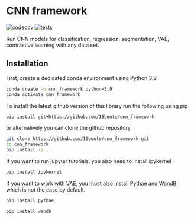 # CNN framework

[![codecov](https://codecov.io/gh/15bonte/cnn_framework/branch/main/graph/badge.svg)](https://codecov.io/gh/15bonte/cnn_framework)
[![tests](https://github.com/15bonte/cnn_framework/workflows/tests/badge.svg)](https://github.com/15bonte/cnn_framework/actions)

Run CNN models for classification, regression, segmentation, VAE, contrastive learning with any data set.

## Installation

First, create a dedicated conda environment using Python 3.9

```bash
conda create -n cnn_framework python=3.9
conda activate cnn_framework
```

To install the latest github version of this library run the following using pip

```bash
pip install git+https://github.com/15bonte/cnn_framework
```

or alternatively you can clone the github repository

```bash
git clone https://github.com/15bonte/cnn_framework.git
cd cnn_framework
pip install -e .
```

If you want to run jupyter tutorials, you also need to install ipykernel

```bash
pip install ipykernel
```

If you want to work with VAE, you must also install [Pythae](https://github.com/clementchadebec/benchmark_VAE/tree/main) and [WandB](https://wandb.ai/home), which is not the case by default.

```bash
pip install pythae
```

```bash
pip install wandb
```
